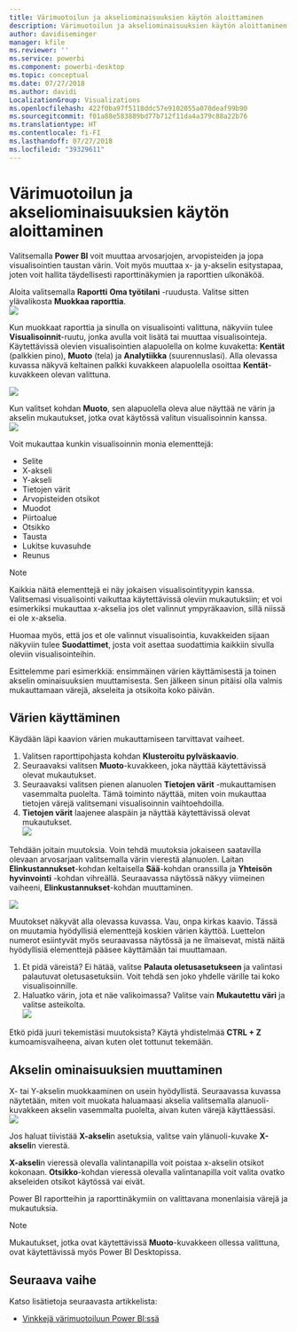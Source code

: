 ```yaml
---
title: Värimuotoilun ja akseliominaisuuksien käytön aloittaminen
description: Värimuotoilun ja akseliominaisuuksien käytön aloittaminen
author: davidiseminger
manager: kfile
ms.reviewer: ''
ms.service: powerbi
ms.component: powerbi-desktop
ms.topic: conceptual
ms.date: 07/27/2018
ms.author: davidi
LocalizationGroup: Visualizations
ms.openlocfilehash: 422f0ba97f5118ddc57e9102055a070deaf99b90
ms.sourcegitcommit: f01a88e583889bd77b712f11da4a379c88a22b76
ms.translationtype: HT
ms.contentlocale: fi-FI
ms.lasthandoff: 07/27/2018
ms.locfileid: "39329611"
---
```

# <a name="getting-started-with-color-formatting-and-axis-properties"></a>Värimuotoilun ja akseliominaisuuksien käytön aloittaminen
Valitsemalla **Power BI** voit muuttaa arvosarjojen, arvopisteiden ja jopa visualisointien taustan värin. Voit myös muuttaa x- ja y-akselin esitystapaa, joten voit hallita täydellisesti raporttinäkymien ja raporttien ulkonäköä.

Aloita valitsemalla **Raportti** **Oma työtilani** -ruudusta. Valitse sitten ylävalikosta **Muokkaa raporttia**.  
![](media/service-getting-started-with-color-formatting-and-axis-properties/gettingstartedcolor_1a.png)

Kun muokkaat raporttia ja sinulla on visualisointi valittuna, näkyviin tulee **Visualisoinnit**-ruutu, jonka avulla voit lisätä tai muuttaa visualisointeja. Käytettävissä olevien visualisointien alapuolella on kolme kuvaketta: **Kentät** (palkkien pino), **Muoto** (tela) ja **Analytiikka** (suurennuslasi). Alla olevassa kuvassa näkyvä keltainen palkki kuvakkeen alapuolella osoittaa **Kentät**-kuvakkeen olevan valittuna.

![](media/service-getting-started-with-color-formatting-and-axis-properties/gettingstartedcolor_2a.png)

Kun valitset kohdan **Muoto**, sen alapuolella oleva alue näyttää ne värin ja akselin mukautukset, jotka ovat käytössä valitun visualisoinnin kanssa.  
![](media/service-getting-started-with-color-formatting-and-axis-properties/gettingstartedcolor_3a.png)

Voit mukauttaa kunkin visualisoinnin monia elementtejä:

* Selite
* X-akseli
* Y-akseli
* Tietojen värit
* Arvopisteiden otsikot
* Muodot
* Piirtoalue
* Otsikko
* Tausta
* Lukitse kuvasuhde
* Reunus

> [!NOTE]
>  
> Kaikkia näitä elementtejä ei näy jokaisen visualisointityypin kanssa. Valitsemasi visualisointi vaikuttaa käytettävissä oleviin mukautuksiin; et voi esimerkiksi mukauttaa x-akselia jos olet valinnut ympyräkaavion, sillä niissä ei ole x-akselia.
> 
> 

Huomaa myös, että jos et ole valinnut visualisointia, kuvakkeiden sijaan näkyviin tulee **Suodattimet**, josta voit asettaa suodattimia kaikkiin sivulla oleviin visualisointeihin.

Esittelemme pari esimerkkiä: ensimmäinen värien käyttämisestä ja toinen akselin ominaisuuksien muuttamisesta. Sen jälkeen sinun pitäisi olla valmis mukauttamaan värejä, akseleita ja otsikoita koko päivän.

## <a name="working-with-colors"></a>Värien käyttäminen
Käydään läpi kaavion värien mukauttamiseen tarvittavat vaiheet.

1. Valitsen raporttipohjasta kohdan **Klusteroitu pylväskaavio**.
2. Seuraavaksi valitsen **Muoto**-kuvakkeen, joka näyttää käytettävissä olevat mukautukset.
3. Seuraavaksi valitsen pienen alanuolen **Tietojen värit** -mukauttamisen vasemmalta puolelta. Tämä toiminto näyttää, miten voin mukauttaa tietojen värejä valitsemani visualisoinnin vaihtoehdoilla.
4. **Tietojen värit** laajenee alaspäin ja näyttää käytettävissä olevat mukautukset.  
   ![](media/service-getting-started-with-color-formatting-and-axis-properties/gettingstartedcolor_4a.png)

Tehdään joitain muutoksia. Voin tehdä muutoksia jokaiseen saatavilla olevaan arvosarjaan valitsemalla värin vierestä alanuolen. Laitan **Elinkustannukset**-kohdan keltaisella **Sää**-kohdan oranssilla ja **Yhteisön hyvinvointi** -kohdan vihreällä. Seuraavassa näytössä näkyy viimeinen vaiheeni, **Elinkustannukset**-kohdan muuttaminen.  

![](media/service-getting-started-with-color-formatting-and-axis-properties/gettingstartedcolor_5a.png)

Muutokset näkyvät alla olevassa kuvassa. Vau, onpa kirkas kaavio. Tässä on muutamia hyödyllisiä elementtejä koskien värien käyttöä. Luettelon numerot esiintyvät myös seuraavassa näytössä ja ne ilmaisevat, mistä näitä hyödyllisiä elementtejä pääsee käyttämään tai muuttamaan.

1. Et pidä väreistä? Ei hätää, valitse **Palauta oletusasetukseen** ja valintasi palautuvat oletusasetuksiin. Voit tehdä sen joko yhdelle värille tai koko visualisoinnille.
2. Haluatko värin, jota et näe valikoimassa? Valitse vain **Mukautettu väri** ja valitse asteikolta.  
   ![](media/service-getting-started-with-color-formatting-and-axis-properties/gettingstartedcolor_6a.png)

Etkö pidä juuri tekemistäsi muutoksista? Käytä yhdistelmää **CTRL + Z** kumoamisvaiheena, aivan kuten olet tottunut tekemään.

## <a name="changing-axis-properties"></a>Akselin ominaisuuksien muuttaminen
X- tai Y-akselin muokkaaminen on usein hyödyllistä. Seuraavassa kuvassa näytetään, miten voit muokata haluamaasi akselia valitsemalla alanuoli-kuvakkeen akselin vasemmalta puolelta, aivan kuten värejä käyttäessäsi.  
![](media/service-getting-started-with-color-formatting-and-axis-properties/gettingstartedcolor_7a.png)

Jos haluat tiivistää **X-akseli**n asetuksia, valitse vain ylänuoli-kuvake **X-akseli**n vierestä.

**X-akseli**n vieressä olevalla valintanapilla voit poistaa x-akselin otsikot kokonaan. **Otsikko**-kohdan vieressä olevalla valintanapilla voit valita ovatko akseleiden otsikot käytössä vai eivät.  

Power BI raportteihin ja raporttinäkymiin on valittavana monenlaisia värejä ja mukautuksia.

> [!NOTE]
>  
> Mukautukset, jotka ovat käytettävissä **Muoto**-kuvakkeen ollessa valittuna, ovat käytettävissä myös Power BI Desktopissa.
> 
> 

## <a name="next-step"></a>Seuraava vaihe
Katso lisätietoja seuraavasta artikkelista:  

* [Vinkkejä värimuotoiluun Power BI:ssä](service-tips-and-tricks-for-color-formatting.md)  

